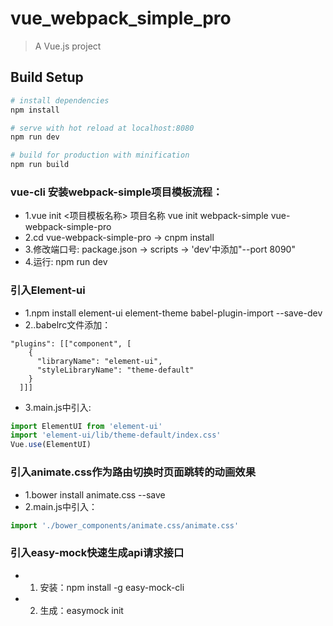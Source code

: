 # vue_webpack_simple_pro

> A Vue.js project

## Build Setup

``` bash
# install dependencies
npm install

# serve with hot reload at localhost:8080
npm run dev

# build for production with minification
npm run build
```

### vue-cli 安装webpack-simple项目模板流程：
+ 1.vue init <项目模板名称> 项目名称 vue init webpack-simple vue-webpack-simple-pro
+ 2.cd vue-webpack-simple-pro -> cnpm install
+ 3.修改端口号: package.json -> scripts -> 'dev'中添加"--port 8090"
+ 4.运行: npm run dev

### 引入Element-ui
+ 1.npm install element-ui element-theme babel-plugin-import --save-dev
+ 2..babelrc文件添加：
```
"plugins": [["component", [
    {
      "libraryName": "element-ui",
      "styleLibraryName": "theme-default"
    }
  ]]]
```
+ 3.main.js中引入:
```javascript
import ElementUI from 'element-ui'
import 'element-ui/lib/theme-default/index.css'
Vue.use(ElementUI)
```

### 引入animate.css作为路由切换时页面跳转的动画效果
+ 1.bower install animate.css --save
+ 2.main.js中引入：
```javascript
import './bower_components/animate.css/animate.css'
```

### 引入easy-mock快速生成api请求接口
+ 1. 安装：npm install -g easy-mock-cli
+ 2. 生成：easymock init


